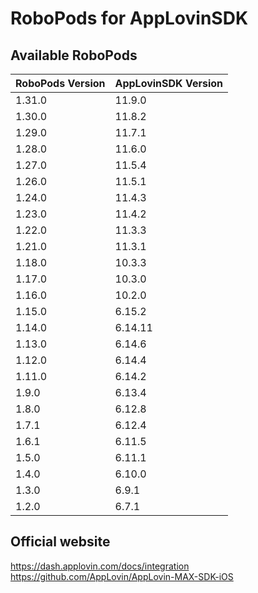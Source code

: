 # RoboPods for AppLovinSDK

## Available RoboPods

| RoboPods Version  | AppLovinSDK Version |
|-------------------|---------------------|
| 1.31.0            | 11.9.0              |
| 1.30.0            | 11.8.2              |
| 1.29.0            | 11.7.1              |
| 1.28.0            | 11.6.0              |
| 1.27.0            | 11.5.4              |
| 1.26.0            | 11.5.1              |
| 1.24.0            | 11.4.3              |
| 1.23.0            | 11.4.2              |
| 1.22.0            | 11.3.3              |
| 1.21.0            | 11.3.1              |
| 1.18.0            | 10.3.3              |
| 1.17.0            | 10.3.0              |
| 1.16.0            | 10.2.0              |
| 1.15.0            | 6.15.2              |
| 1.14.0            | 6.14.11             |
| 1.13.0            | 6.14.6              |
| 1.12.0            | 6.14.4              |
| 1.11.0            | 6.14.2              |
| 1.9.0             | 6.13.4              |
| 1.8.0             | 6.12.8              |
| 1.7.1             | 6.12.4              |
| 1.6.1             | 6.11.5              |
| 1.5.0             | 6.11.1              |
| 1.4.0             | 6.10.0              |
| 1.3.0             | 6.9.1               |
| 1.2.0             | 6.7.1               |

## Official website
https://dash.applovin.com/docs/integration
https://github.com/AppLovin/AppLovin-MAX-SDK-iOS